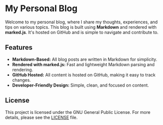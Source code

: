 # My Personal Blog

Welcome to my personal blog, where I share my thoughts, experiences, and tips on various topics. This blog is built using **Markdown** and rendered with **marked.js**. It's hosted on GitHub and is simple to navigate and contribute to.

## Features

- **Markdown-Based:** All blog posts are written in Markdown for simplicity.
- **Rendered with marked.js:** Fast and lightweight Markdown parsing and rendering.
- **GitHub Hosted:** All content is hosted on GitHub, making it easy to track changes.
- **Developer-Friendly Design:** Simple, clean, and focused on content.

## License
This project is licensed under the GNU General Public License. For more details, please see the [LICENSE](LICENSE) file.